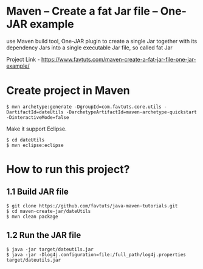 # Maven – Create a fat Jar file – One-JAR example
use Maven build tool, One-JAR plugin to create a single Jar together with its dependency Jars into a single executable Jar file, so called fat Jar

Project Link - https://www.favtuts.com/maven-create-a-fat-jar-file-one-jar-example/

# Create project in Maven

```
$ mvn archetype:generate -DgroupId=com.favtuts.core.utils -DartifactId=dateUtils -DarchetypeArtifactId=maven-archetype-quickstart -DinteractiveMode=false
```

Make it support Eclipse.
```
$ cd dateUtils
$ mvn eclipse:eclipse
```

# How to run this project?

## 1.1 Build JAR file
```
$ git clone https://github.com/favtuts/java-maven-tutorials.git
$ cd maven-create-jar/dateUtils
$ mvn clean package
```

## 1.2 Run the JAR file
```
$ java -jar target/dateutils.jar
$ java -jar -Dlog4j.configuration=file:/full_path/log4j.properties target/dateutils.jar
```